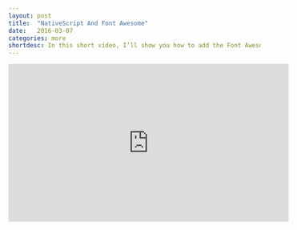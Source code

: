 ```yaml
---
layout: post
title:  "NativeScript And Font Awesome"
date:   2016-03-07
categories: more
shortdesc: In this short video, I’ll show you how to add the Font Awesome icon font to a NativeScript application, how to search for icons you need, and the right escape sequence to get those icons working in NativeScript. It’s really very easy, and an essential tool for all NativeScript apps.
---
```

<iframe width="560" height="315" src="https://www.youtube.com/embed/sKjJwsmng88" frameborder="0" allowfullscreen></iframe>